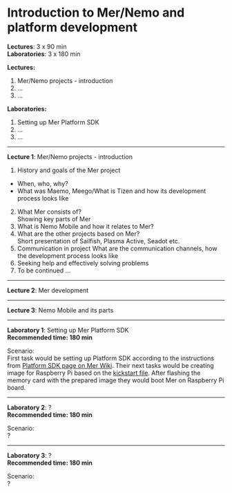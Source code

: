 Introduction to Mer/Nemo and platform development
=================================================

**Lectures**: 3 x 90 min  
**Laboratories**: 3 x 180 min


**Lectures:**

1. Mer/Nemo projects - introduction
2. ...
3. ...

**Laboratories:**

1. Setting up Mer Platform SDK
2. ...
3. ...

***

**Lecture 1**: Mer/Nemo projects - introduction

1. History and goals of the Mer project
  * When, who, why?
  * What was Maemo, Meego/What is Tizen and how its development process looks like
2. What Mer consists of?  
  Showing key parts of Mer
3. What is Nemo Mobile and how it relates to Mer?
4. What are the other projects based on Mer?  
  Short presentation of Sailfish, Plasma Active, Seadot etc.
5. Communication in project
  What are the communication channels, how the development process looks like
6. Seeking help and effectively solving problems
7. To be continued ...

***

**Lecture 2**: Mer development

***

**Lecture 3**: Nemo Mobile and its parts

***

**Laboratory 1**: Setting up Mer Platform SDK  
**Recommended time: 180 min**

Scenario:  
First task would be setting up Platform SDK according to the instructions from [Platform SDK page on Mer Wiki](https://wiki.merproject.org/wiki/Platform_SDK). Their next tasks would be creating image for Raspberry Pi based on the [kickstart file](https://wiki.merproject.org/wiki/Community_Workspace/RaspberryPi). After flashing the memory card with the prepared image they would boot Mer on Raspberry Pi board.

***

**Laboratory 2**: ?  
**Recommended time: 180 min**

Scenario:  
?

***

**Laboratory 3**: ?  
**Recommended time: 180 min**

Scenario:  
?
